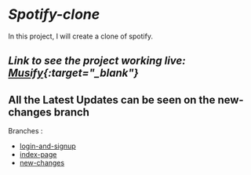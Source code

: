 # *Spotify-clone*
In this project, I will create a clone of spotify.</br>

***Link to see the project working live: [Musify](http://ec2-3-7-73-230.ap-south-1.compute.amazonaws.com/register.php){:target="_blank"}***
---

## All the Latest Updates can be seen on the new-changes branch
Branches :
<ul>
  <li><a href="https://github.com/shabh2412/Spotify-clone/tree/login-and-signup">login-and-signup</a></li>
  <li><a href="https://github.com/shabh2412/Spotify-clone/tree/index-page">index-page</a></li>
  <li><a href="https://github.com/shabh2412/Spotify-clone/tree/new-changes">new-changes</a></li>
</ul>
